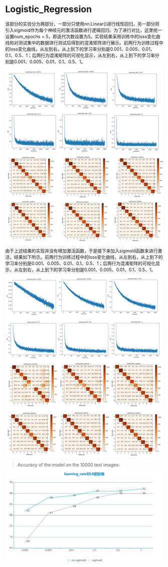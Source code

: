 # Logistic_Regression

该部分的实验分为两部分，一部分只使用nn.Linear()进行线性回归，另一部分将引入sigmoid作为每个神经元的激活函数进行逻辑回归。为了进行对比，这里统一设置num_epochs = 5，即迭代次数设置为5。实验结果采用训练中的loss变化曲线和对测试集中的数据进行测试后得到的混淆矩阵进行展示。前两行为训练过程中的loss变化曲线，从左到右，从上到下的学习率分别是0.001、0.005、0.01、0.1、0.5、1；后两行为混淆矩阵的可视化显示，从左到右，从上到下的学习率分别是0.001、0.005、0.01、0.1、0.5、1。

![](https://github.com/Cathy-t/basic_AI_algorithm/blob/master/Supervised_learnin/Logistic_Regression/lr.png)
![](https://github.com/Cathy-t/basic_AI_algorithm/blob/master/Supervised_learnin/Logistic_Regression/confusion_.png)

由于上述结果的实现并没有增加激活函数，于是接下来加入sigmoid函数来进行激活，结果如下所示。前两行为训练过程中的loss变化曲线，从左到右，从上到下的学习率分别是0.001、0.005、0.01、0.1、0.5、1；后两行为混淆矩阵的可视化显示，从左到右，从上到下的学习率分别是0.001、0.005、0.01、0.1、0.5、1。

![](https://github.com/Cathy-t/basic_AI_algorithm/blob/master/Supervised_learnin/Logistic_Regression/lr_a.png)
![](https://github.com/Cathy-t/basic_AI_algorithm/blob/master/Supervised_learnin/Logistic_Regression/confusino_a.png)

>Accuracy of the model on the 10000 test images: 

![](https://github.com/Cathy-t/basic_AI_algorithm/blob/master/Supervised_learnin/Logistic_Regression/learning_rate%E5%AF%B9LR%E7%9A%84%E5%BD%B1%E5%93%8D.png)
